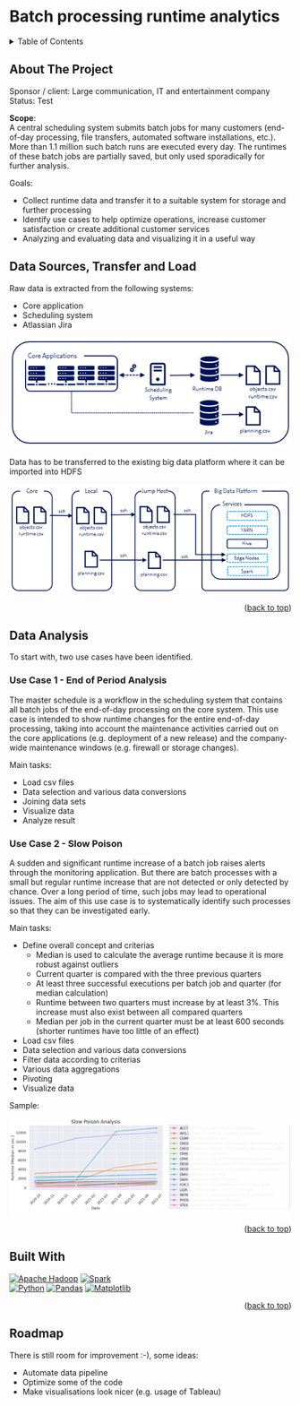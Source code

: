 # Batch processing runtime analytics

<a name="readme-top"></a>

<!-- PROJECT SHIELDS -->
<!--
*** I'm using markdown "reference style" links for readability.
*** Reference links are enclosed in brackets [ ] instead of parentheses ( ).
*** See the bottom of this document for the declaration of the reference variables
*** for contributors-url, forks-url, etc. This is an optional, concise syntax you may use.
*** https://www.markdownguide.org/basic-syntax/#reference-style-links
-->


<!-- TABLE OF CONTENTS -->
<details>
  <summary>Table of Contents</summary>
  <ol>    
    <li><a href="#about-the-project">About the Project</a></li>
    <li><a href="#data-sources-transfer">Data Sources, Transfer and Load</a></li>
    <li><a href="#data-analysis">Data Analysis</a></li>
    <li><a href="#built-with">Built With</a></li>
    <li><a href="#roadmap">Roadmap</a></li>
  </ol>
</details>


<!-- ABOUT THE PROJECT -->
## About The Project

Sponsor / client: Large communication, IT and entertainment company<br>
Status: Test

**Scope**:<br>
A central scheduling system submits batch jobs for many customers (end-of-day processing, file transfers, automated software installations, etc.). More than 1.1 million such batch runs are executed every day. The runtimes of these batch jobs are partially saved, but only used sporadically for further analysis. 

Goals:
- Collect runtime data and transfer it to a suitable system for storage and further processing
- Identify use cases to help optimize operations, increase customer satisfaction or create additional customer services
- Analyzing and evaluating data and visualizing it in a useful way


## Data Sources, Transfer and Load
Raw data is extracted from the following systems:
- Core application
- Scheduling system
- Atlassian Jira

<img src="https://github.com/0LIFR1/big-data-run-time-analytics/blob/main/data_sources.png">

Data has to be transferred to the existing big data platform where it can be imported into HDFS

<img src="https://github.com/0LIFR1/big-data-run-time-analytics/blob/main/data_transfer.png">

<p align="right">(<a href="#readme-top">back to top</a>)</p>

## Data Analysis
To start with, two use cases have been identified.

### Use Case 1 - End of Period Analysis
The master schedule is a workflow in the scheduling system that contains all batch jobs of the end-of-day processing on the core system. This use case is intended to show runtime changes for the entire end-of-day processing, taking into account the maintenance activities carried out on the core applications (e.g. deployment of a new release) and the company-wide maintenance windows (e.g. firewall or storage changes).

Main tasks:
- Load csv files
- Data selection and various data conversions
- Joining data sets
- Visualize data
- Analyze result

### Use Case 2 - Slow Poison
A sudden and significant runtime increase of a batch job raises alerts through the monitoring application. But there are batch processes with a small but regular runtime increase that are not detected or only detected by chance. Over a long period of time, such jobs may lead to operational issues. The aim of this use case is to systematically identify such processes so that they can be investigated early.

Main tasks:
- Define overall concept and criterias
  - Median is used to calculate the average runtime because it is more robust against outliers
  - Current quarter is compared with the three previous quarters
  - At least three successful executions per batch job and quarter (for median calculation)
  - Runtime between two quarters must increase by at least 3%. This increase must also exist between all compared quarters
  - Median per job in the current quarter must be at least 600 seconds (shorter runtimes have too little of an effect)
- Load csv files
- Data selection and various data conversions
- Filter data according to criterias
- Various data aggregations
- Pivoting
- Visualize data

Sample:

<img src="https://github.com/0LIFR1/big-data-run-time-analytics/blob/main/slow_poison_anon.png">

<p align="right">(<a href="#readme-top">back to top</a>)</p>

## Built With

[![Apache Hadoop][apache-hadoop-shield]][apache-hadoop-url] [![Spark][spark-shield]][spark-url]\
[![Python][python-shield]][python-url] [![Pandas][pandas-shield]][pandas-url] [![Matplotlib][matplotlib-shield]][matplotlib-url]

<!-- Logo examples
<div>
	<code><img height="50" src="https://user-images.githubusercontent.com/25181517/183914128-3fc88b4a-4ac1-40e6-9443-9a30182379b7.png" alt="Jupyter Notebook" title="Jupyter Notebook" /></code>
	<code><img height="50" src="https://user-images.githubusercontent.com/25181517/183423507-c056a6f9-1ba8-4312-a350-19bcbc5a8697.png" alt="Python" title="Python" /></code>
</div>
-->

<p align="right">(<a href="#readme-top">back to top</a>)</p>

## Roadmap
There is still room for improvement :-), some ideas:
- Automate data pipeline
- Optimize some of the code
- Make visualisations look nicer (e.g. usage of Tableau)

<!-- MARKDOWN LINKS & IMAGES -->
<!-- https://www.markdownguide.org/basic-syntax/#reference-style-links -->
[contributors-shield]: https://img.shields.io/github/contributors/github_username/repo_name.svg?style=for-the-badge
[contributors-url]: https://github.com/github_username/repo_name/graphs/contributors
[forks-shield]: https://img.shields.io/github/forks/github_username/repo_name.svg?style=for-the-badge
[forks-url]: https://github.com/github_username/repo_name/network/members
[stars-shield]: https://img.shields.io/github/stars/github_username/repo_name.svg?style=for-the-badge
[stars-url]: https://github.com/github_username/repo_name/stargazers
[issues-shield]: https://img.shields.io/github/issues/github_username/repo_name.svg?style=for-the-badge
[issues-url]: https://github.com/github_username/repo_name/issues
[license-shield]: https://img.shields.io/github/license/github_username/repo_name.svg?style=for-the-badge
[license-url]: https://github.com/github_username/repo_name/blob/master/LICENSE.txt
[linkedin-shield]: https://img.shields.io/badge/-LinkedIn-black.svg?style=for-the-badge&logo=linkedin&colorB=555
[linkedin-url]: https://linkedin.com/in/linkedin_username
[product-screenshot]: images/screenshot.png
[linux-shield]: https://img.shields.io/badge/Linux-FCC624?style=for-the-badge&logo=linux&logoColor=black
[linux-url]: https://www.linux.org/
[rstudio-shield]: https://img.shields.io/badge/R-276DC3?style=for-the-badge&logo=r&logoColor=white
[rstudio-url]: https://posit.co/
[jupyter-shield]: https://img.shields.io/badge/Jupyter-F37626.svg?&style=for-the-badge&logo=Jupyter&logoColor=white
[jupyter-url]: https://jupyter.org/
[python-shield]: https://img.shields.io/badge/Python-FFD43B?style=for-the-badge&logo=python&logoColor=blue
[python-url]: https://www.python.org/
[scikit-learn-shield]: https://img.shields.io/badge/scikit_learn-F7931E?style=for-the-badge&logo=scikit-learn&logoColor=white
[scikit-learn-url]: https://scikit-learn.org/stable/
[apache-hadoop-shield]: https://img.shields.io/badge/Apache%20Hadoop-6CF?logo=apachehadoop&logoColor=fff&style=for-the-badge
[apache-hadoop-url]: https://hadoop.apache.org/
[spark-shield]: https://img.shields.io/badge/Apache_Spark-FFFFFF?style=for-the-badge&logo=apachespark&logoColor=#E35A16
[spark-url]: https://spark.apache.org/
[cassandra-shield]: https://img.shields.io/badge/Cassandra-1287B1?style=for-the-badge&logo=apache%20cassandra&logoColor=white
[cassandra-url]: https://cassandra.apache.org/_/index.html
[pandas-shield]: https://img.shields.io/badge/Pandas-2C2D72?style=for-the-badge&logo=pandas&logoColor=white
[pandas-url]: https://pandas.pydata.org/docs/index.html
[numpy-shield]: https://img.shields.io/badge/Numpy-777BB4?style=for-the-badge&logo=numpy&logoColor=white
[numpy-url]: https://numpy.org/
[matplotlib-shield]: https://img.shields.io/badge/Matplotlib-%23ffffff.svg?style=for-the-badge&logo=Matplotlib&logoColor=black
[matplotlib-url]: https://matplotlib.org/
